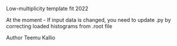 Low-multiplicity template fit 2022

At the moment
	-	 If input data is changed, you need to update .py by correcting loaded histograms from .root file


Author
Teemu Kallio